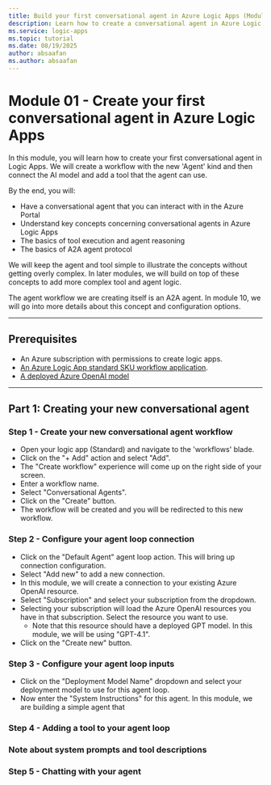 ```yaml
---
title: Build your first conversational agent in Azure Logic Apps (Module 01)
description: Learn how to create a conversational agent in Azure Logic Apps with AI reasoning and add your first agent tool.
ms.service: logic-apps
ms.topic: tutorial
ms.date: 08/19/2025
author: absaafan
ms.author: absaafan
---
```


# Module 01 - Create your first conversational agent in Azure Logic Apps

In this module, you will learn how to create your first conversational agent in Logic Apps. We will create a workflow with the new 'Agent' kind and then connect the AI model and add a tool that the agent can use.

By the end, you will:

- Have a conversational agent that you can interact with in the Azure Portal
- Understand key concepts concerning conversational agents in Azure Logic Apps
- The basics of tool execution and agent reasoning
- The basics of A2A agent protocol

We will keep the agent and tool simple to illustrate the concepts without getting overly complex. In later modules, we will build on top of these concepts to add more complex tool and agent logic.

The agent workflow we are creating itself is an A2A agent. In module 10, we will go into more details about this concept and configuration options.

---

## Prerequisites 

- An Azure subscription with permissions to create logic apps.
- [An Azure Logic App standard SKU workflow application](https://learn.microsoft.com/en-us/azure/logic-apps/create-single-tenant-workflows-azure-portal).
- [A deployed Azure OpenAI model](https://learn.microsoft.com/en-us/azure/ai-services/openai/concepts/models)

---

## Part 1: Creating your new conversational agent

### Step 1 - Create your new conversational agent workflow
- Open your logic app (Standard) and navigate to the 'workflows' blade.
- Click on the "+ Add" action and select "Add".
- The "Create workflow" experience will come up on the right side of your screen.
- Enter a workflow name.
- Select "Conversational Agents".
- Click on the "Create" button.
- The workflow will be created and you will be redirected to this new workflow.

### Step 2 - Configure your agent loop connection
- Click on the "Default Agent" agent loop action. This will bring up connection configuration.
- Select "Add new" to add a new connection.
- In this module, we will create a connection to your existing Azure OpenAI resource.
- Select "Subscription" and select your subscription from the dropdown.
- Selecting your subscription will load the Azure OpenAI resources you have in that subscription. Select the resource you want to use.
    - Note that this resource should have a deployed GPT model. In this module, we will be using "GPT-4.1".
- Click on the "Create new" button.

### Step 3 - Configure your agent loop inputs
- Click on the "Deployment Model Name" dropdown and select your deployment model to use for this agent loop.
- Now enter the "System Instructions" for this agent. In this module, we are building a simple agent that 

### Step 4 - Adding a tool to your agent loop

### Note about system prompts and tool descriptions

### Step 5 - Chatting with your agent